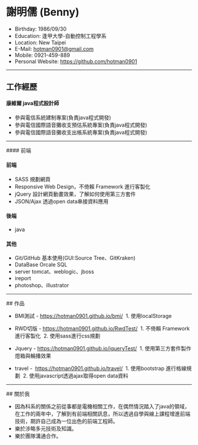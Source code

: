 # 謝明儒 (Benny)
 - Birthday: 1986/09/30
 - Education: 逢甲大學-自動控制工程學系
 - Location: New Taipei
 - E-Mail: hotman0901@gmail.com
 - Mobile: 0921-459-889
 - Personal Website: https://github.com/hotman0901

<hr>

## 工作經歷

#### 康維爾 java程式設計師

 * 參與電信系統建制專案(負責java程式開發)
 * 參與電信國際語音攤收支預估系統專案(負責java程式開發)
 * 參與電信國際語音攤收支出帳系統專案(負責java程式開發)
 
<hr>
#### 前端

#### 前端

 * SASS 規劃網頁
 * Responsive Web Design，不倚賴 Framework 進行客製化
 * jQuery 設計網頁動畫效果，了解如何使用第三方套件
 * JSON/Ajax 透過open data串接資料應用
 
#### 後端 

 * java
 
#### 其他
 * Git/GitHub 基本使用(GUI:Source Tree、GitKraken)
 * DataBase Orcale SQL
 * server tomcat、weblogic、jboss 
 * ireport
 * photoshop、illustrator
 
<hr>
## 作品

* BMI測試 - https://hotman0901.github.io/bmi/
  1. 使用localStorage
  
* RWD切版 - https://hotman0901.github.io/RwdTest/
  1. 不倚賴 Framework 進行客製化
  2. 使用sass進行css規劃
  
* Jquery - https://hotman0901.github.io/jqueryTest/
  1. 使用第三方套件製作燈箱與輪播效果
  
* travel -  https://hotman0901.github.io/travel/
  1. 使用bootstrap 進行格線規劃
  2. 使用javascript透過ajax取得open data資料

<hr>
## 關於我

 * 因為科系的關係之前從事都是電機相關工作，在偶然情況踏入了java的領域，在工作的兩年中，了解到有前端相關訊息，所以透過自學與線上課程增進前端技術，期許自己成為一位出色的前端工程師。
 * 樂於涉略多元技術及知識。
 * 樂於團隊溝通合作。
 



